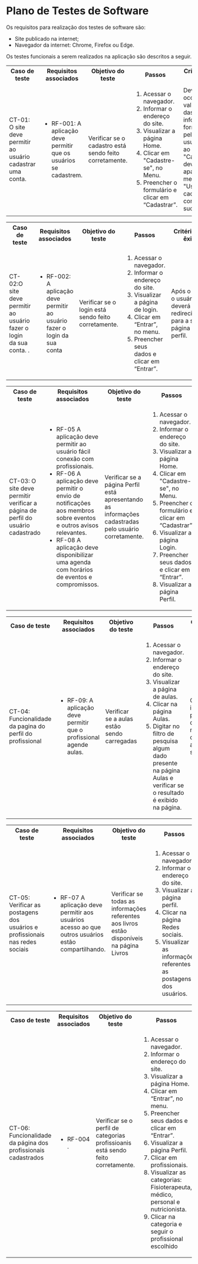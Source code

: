 # Plano de Testes de Software

Os requisitos para realização dos testes de software são:
<ul><li>Site publicado na internet;</li>
<li>Navegador da internet: Chrome, Firefox ou Edge.</li>
</ul>

Os testes funcionais a serem realizados na aplicação são descritos a seguir.

<table>
 <tr>
  <th>Caso de teste</th>
  <th>Requisitos associados</th>
  <th>Objetivo do teste</th>
  <th>Passos</th>
  <th>Critérios de êxito</th>
  <th>Responsável</th>
 </tr>
 <tr>
  <td>CT-01: O site deve permitir ao usuário cadastrar uma conta.</td>
  <td>
   <ul>
    <li>RF-001:	A aplicação deve permitir que os usuários se cadastrem.</li>
   </ul>
  </td>
  <td>Verificar se o cadastro está sendo feito corretamente.</td>
  <td>
   <ol>
    <li>Acessar o navegador.</li>
    <li>Informar o endereço do site.</li>
    <li>Visualizar a página Home.</li>
    <li> Clicar em "Cadastre-se", no Menu.</li>
    <li>Preencher o formulário e clicar em “Cadastrar”.</li>
   </ol>
   </td>
  <td>Deve ocorrer uma validação das informações fornecidas pelo usuário, e ao clicar em "Cadastrar", deve aparecer a mensagem "Usuário cadastrado com sucesso".</td>
  <td>Melissa</td>
 </tr>
</table>

<table>
 <tr>
  <th>Caso de teste</th>
  <th>Requisitos associados</th>
  <th>Objetivo do teste</th>
  <th>Passos</th>
  <th>Critérios de êxito</th>
  <th>Responsável</th>
 </tr>
 <tr>
  <td>CT-02:O site deve permitir ao usuário fazer o login da sua conta. .</td>
  <td>
   <ul>
   <li>RF-002: A aplicação deve permitir ao usuário fazer o login da sua conta</li>
   </ul>
  </td>
  <td>Verificar se o login está sendo feito corretamente. </td>
  <td>
   <ol>
    <li>Acessar o navegador.</li>
    <li>Informar o endereço do site.</li>
    <li>Visualizar a página de login.</li>
    <li>Clicar em “Entrar”, no menu.</li>
    <li>Preencher seus dados e clicar em “Entrar”.</li>
   </ol>
   </td>
  <td>Após o login, o usuário deverá ser redirecionado para a sua página de perfil.</td>
  <td>Jonathan</td>
 </tr>
 </table>

 <table>
 <tr>
  <th>Caso de teste</th>
  <th>Requisitos associados</th>
  <th>Objetivo do teste</th>
  <th>Passos</th>
  <th>Critérios de êxito</th>
  <th>Responsável</th>
 </tr>
  <tr>
  <td>CT-03: O site deve permitir verificar a página de perfil do usuário cadastrado</td>
  <td>
   <ul>
   <li>RF-05 A aplicação deve permitir ao usuário fácil conexão com profissionais.</li>
   <li>RF-06 A aplicação deve permitir o envio de notificações aos membros sobre eventos e outros avisos relevantes.</li>
   <li>RF-08 A aplicação deve disponibilizar uma agenda com horários de eventos e compromissos.</li>
   </ul>
  </td>
  <td>Verificar se a página Perfil está apresentando as informações cadastradas pelo usuário corretamente. </td>
  <td>
   <ol>
    <li>Acessar o navegador.</li>
    <li>Informar o endereço do site.</li>
    <li>Visualizar a página Home.</li>
    <li>Clicar em "Cadastre-se", no Menu.</li>
    <li>Preencher o formulário e clicar em “Cadastrar”.</li>
    <li>Visualizar a página Login.</li>
    <li>Preencher seus dados e clicar em “Entrar”.</li>
    <li>Visualizar a página Perfil.</li>
   </ol>
   </td>
  <td>As informações registradas pelo usuário no momento do cadastro devem estar disponibilizadas na página Perfil.</td>
  <td>Nasson</td>
 </tr>
</table>

<table>
 <tr>
  <th>Caso de teste</th>
  <th>Requisitos associados</th>
  <th>Objetivo do teste</th>
  <th>Passos</th>
  <th>Critérios de êxito</th>
  <th>Responsável</th>
 </tr>
 <tr>
  <td>CT-04: Funcionalidade da pagina do perfil do profissional</td>
  <td>
   <ul>
    <li>RF-09:	A aplicação deve permitir que o profissional agende aulas.</li>
   </ul>
  </td>
  <td>Verificar se a aulas estão sendo carregadas</td>
  <td>
   <ol>
    <li>Acessar o navegador.</li>
    <li>Informar o endereço do site.</li>
    <li>Visualizar a página de aulas.</li>
    <li>Clicar na página Aulas.</li>
    <li>Digitar no filtro de pesquisa algum dado presente na página Aulas e verificar se o resultado é exibido na página.</li>
   </ol>
   </td>
  <td>Os videos inseridos na página devem ser mostrar e carregados ao ser selecionado.</td>
  <td>Ana</td>
 </tr>
</table>

<table>
 <tr>
  <th>Caso de teste</th>
  <th>Requisitos associados</th>
  <th>Objetivo do teste</th>
  <th>Passos</th>
  <th>Critérios de êxito</th>
  <th>Responsável</th>  
 </tr>
 <tr>
  <td>CT-05: Verificar as postagens dos usuários e profissionais nas redes sociais</td>
  <td>
   <ul>
    <li>RF-07 A aplicação deve permitir aos usuários acesso ao que outros usuários estão compartilhando.</li>
   </ul>
  </td>
  <td>Verificar se todas as informações referentes aos livros estão disponíveis na página Livros</td>
  <td>
   <ol>
    <li>Acessar o navegador.</li>
    <li>Informar o endereço do site.</li>
    <li>Visualizar a página perfil.</li>
    <li>Clicar na página Redes sociais.</li>
    <li>Visualizar as informações referentes as postagens dos usuários.</li>
   </ol>
   </td>
  <td>Todas as informações, incluindo imagens, postagens dos alunos e profissinais que estão disponíveis na página.</td>
  <td>Evellyn</td>
 </tr>
</table>

 <table>
 <tr>
  <th>Caso de teste</th>
  <th>Requisitos associados</th>
  <th>Objetivo do teste</th>
  <th>Passos</th>
  <th>Critérios de êxito</th>
  <th>Responsável</th>
 </tr>
  <tr>
  <td>CT-06: Funcionalidade da página dos profissionais cadastrados</td>
  <td>
   <ul>
   <li>RF-004	.</li>
   </ul>
  </td>
  <td>Verificar se o perfil de categorias profissioanis está sendo feito corretamente. </td>
  <td>
   <ol>
    <li>Acessar o navegador.</li>
    <li>Informar o endereço do site.</li>
    <li>Visualizar a página Home.</li>
    <li>Clicar em “Entrar”, no menu.</li>
    <li>Preencher seus dados e clicar em “Entrar”.</li>
    <li>Visualizar a página Perfil.</li>
    <li>Clicar em profissionais.</li>
    <li>Visualizar as categorias: Fisioterapeuta, médico, personal e nutricionista.</li>
    <li>Clicar na categoria e seguir o profissional escolhido</li>
    
   </ol>
   </td>
  <td>Deve ocorrer uma seleção das informações fornecidas pelo profissional, e ao clicar na categoria escolhida, deverá abrir uma nova janela com os dados dos profissionais cadastrados na categoria selecionada.</td>
  <td>Evellyn</td>
 </tr>
</table>
